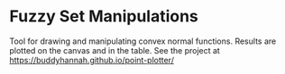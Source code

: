 # Fuzzy Set Manipulations

Tool for drawing and manipulating convex normal functions. Results are plotted on the canvas and in the table.
See the project at https://buddyhannah.github.io/point-plotter/